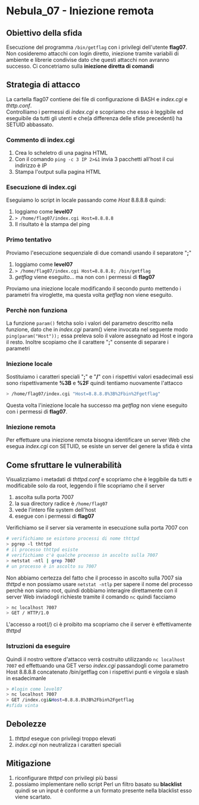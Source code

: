 # Nebula_07 - Iniezione remota

## Obiettivo della sfida
Esecuzione del programma `/bin/getflag` con i privilegi dell'utente **flag07**.
Non cosideremo attacchi con login diretto, iniezione tramite variabili di ambiente e librerie condivise
dato che questi attacchi non avranno successo. Ci concetriamo sulla **iniezione diretta di comandi**

## Strategia di attacco
La cartella flag07 contiene dei file di configurazione di BASH e _index.cgi_ e _thttp.conf_.  
Controlliamo i permessi di _index.cgi_ e scopriamo che esso è leggibile ed eseguibile da tutti gli utenti e che(a differenza delle sfide precedenti) ha SETUID abbassato. 

### Commento di index.cgi
1. Crea lo scheletro di una pagina HTML
2. Con il comando `ping -c 3 IP 2>&1` invia 3 pacchetti all'host il cui indirizzo è _IP_
3. Stampa l'output sulla pagina HTML

### Esecuzione di index.cgi
Eseguiamo lo script in locale passando come _Host_ 8.8.8.8 quindi:
1. loggiamo come **level07**
2. `> /home/flag07/index.cgi Host=8.8.8.8`
3. Il risultato è la stampa del ping

### Primo tentativo
Proviamo l'esecuzione sequenziale di due comandi usando il separatore "**;**"
1. loggiamo come **level07**
2. `> /home/flag07/index.cgi Host=8.8.8.8; /bin/getflag`
3. _getflag_ viene eseguito... ma non con i permessi di **flag07**

Proviamo una iniezione locale modificando il secondo punto mettendo i parametri fra viroglette, ma questa volta _getflag_ non viene eseguito.

### Perchè non funziona
La funzione `param()` fetcha solo i valori del parametro descritto nella funzione, dato che in _index.cgi_ param() viene invocata nel seguente modo `ping(param("Host"));` essa preleva solo il valore assegnato ad Host e ingora il resto. Inoltre scopiamo che il carattere "**;**" consente di separare i parametri

### Iniezione locale
Sostituiamo i caratteri speciali "**;**" e "**/**" con i rispettivi valori esadecimali essi sono rispettivamente **%3B** e **%2F** quindi tentiamo nuovamente l'attacco
```bash
> /home/flag07/index.cgi "Host=8.8.8.8%3B%2Fbin%2Fgetflag"
```
Questa volta l'iniezione locale ha successo ma _getflag_ non viene eseguito con i permessi di **flag07**.

### Iniezione remota
Per effettuare una iniezione remota bisogna identificare un server Web che esegua _index.cgi_ con SETUID, se esiste un server del genere la sfida è vinta

## Come sfruttare le vulnerabilità
Visualizziamo i metadati di _thttpd.conf_ e scopriamo che è leggibile da tutti e modificabile solo da root, leggendo il file scopriamo che il server
1. ascolta sulla porta 7007
2. la sua directory radice è `/home/flag07`
3. vede l'intero file system dell'host
4. esegue con i permessi di **flag07**

Verifichiamo se  il server sia veramente in esecuzione sulla porta 7007 con
```bash
# verifichiamo se esistono processi di nome thttpd
> pgrep -l thttpd
# il processo thttpd esiste
# verifichiamo c'è qualche processo in ascolto sulla 7007
> netstat -ntl | grep 7007
# un processo è in ascolto su 7007
```
Non abbiamo certezza del fatto che il processo in ascolto sulla 7007 sia _thttpd_ e non possiamo usare `netstat -ntlp` per sapere il nome del processo perchè non siamo root, quindi dobbiamo interagire direttamente con il server Web inviadogli richieste tramite il comando `nc` quindi facciamo
```bash
> nc localhost 7007
> GET / HTTP/1.0
```
L'accesso a root(/) ci è proibito ma scopriamo che il server è effettivamente _thttpd_

### Istruzioni da eseguire
Quindi il nostro vettore d'attacco verrà costruito utilizzando `nc localhost 7007` ed effettuando una GET verso _index.cgi_ passandogli come parametro Host 8.8.8.8  concatenato /bin/getflag con i rispettivi punti e virgola e slash in esadecimanle
```bash
> #login come level07
> nc localhost 7007
> GET /index.cgi&Host=8.8.8.8%3B%2Fbin%2Fgetflag
#sfida vinta
```
## Debolezze
1. _thttpd_ esegue con privilegi troppo elevati
2. _index.cgi_ non neutralizza i caratteri speciali

## Mitigazione
1. riconfigurare _thttpd_ con privilegi più bassi
2. possiamo implementare nello script Perl un filtro basato su **blacklist** quindi se un input è conforme a un formato presente nella blacklist esso viene scartato.
